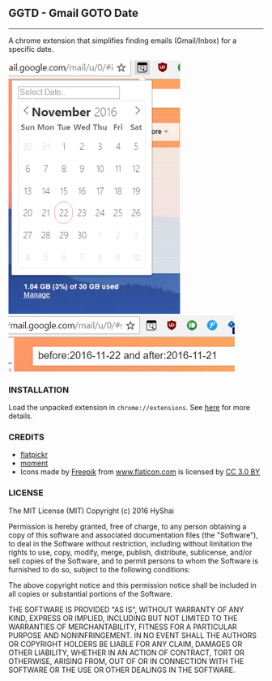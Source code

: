 ## GGTD - Gmail GOTO Date
------

A chrome extension that simplifies finding emails (Gmail/Inbox) for a specific date.

![alt tag](images/screenshot1.PNG) 
<br>
![alt tag](images/screenshot2.PNG)

### INSTALLATION
Load the unpacked extension in `chrome://extensions`. See [here](http://stackoverflow.com/a/24577660) for more details.


### CREDITS
- [flatpickr](https://github.com/chmln/flatpickr)
- [moment](https://github.com/moment/moment)
- <div>Icons made by <a href="http://www.freepik.com" title="Freepik">Freepik</a> from <a href="http://www.flaticon.com" title="Flaticon">www.flaticon.com</a> is licensed by <a href="http://creativecommons.org/licenses/by/3.0/" title="Creative Commons BY 3.0" target="_blank">CC 3.0 BY</a></div>

### LICENSE
The MIT License (MIT)
Copyright (c) 2016 HyShai

Permission is hereby granted, free of charge, to any person obtaining a copy of this software and associated documentation files (the "Software"), to deal in the Software without restriction, including without limitation the rights to use, copy, modify, merge, publish, distribute, sublicense, and/or sell copies of the Software, and to permit persons to whom the Software is furnished to do so, subject to the following conditions:

The above copyright notice and this permission notice shall be included in all copies or substantial portions of the Software.

THE SOFTWARE IS PROVIDED "AS IS", WITHOUT WARRANTY OF ANY KIND, EXPRESS OR IMPLIED, INCLUDING BUT NOT LIMITED TO THE WARRANTIES OF MERCHANTABILITY, FITNESS FOR A PARTICULAR PURPOSE AND NONINFRINGEMENT. IN NO EVENT SHALL THE AUTHORS OR COPYRIGHT HOLDERS BE LIABLE FOR ANY CLAIM, DAMAGES OR OTHER LIABILITY, WHETHER IN AN ACTION OF CONTRACT, TORT OR OTHERWISE, ARISING FROM, OUT OF OR IN CONNECTION WITH THE SOFTWARE OR THE USE OR OTHER DEALINGS IN THE SOFTWARE.
